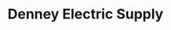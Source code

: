 ---
title: "Denney Electric Supply"
url: /kennett-square/denney-electric-supply/
shop: electrical
---